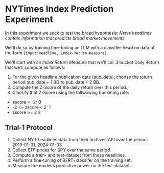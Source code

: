 # NYTimes Index Prediction Experiment
In this experiment we seek to test the broad hypothesis:  *News headlines contain information that predicts broad market movements.*

We'll do so by training fine-tuning an LLM with a classifer-head on data of the form `{input:Headline, Index-Return-Measure}`.

We'll start with an *Index Return Measure* that we'll call 3 bucket Daily Return that we'll compute as  follows:
1. For the given headline publication date (pub_date), choose the return period pub_date + 1 BD to pub_date + 2 BD.
2. Compute the Z-Score of the daily return over this period.
3. Classify that Z-Score using the follwowing bucketing rule:
  * zscore < -2: 0
  * -2 <= zscore < 2: 1
  * zscore >= 2 2

## Trial-1 Protocol

1. Collect NYT headlines data from their archives API over the period: 2019-01-01..2024-01-03.
2. Collect ETF prices for SPY over the same period.
3. Compute a train- and test-dataset from these headlines.
4. Perform a fine-tuning of BERT+classifer on the training set.
5. Measure the model's predictive power on the test-dataset.








